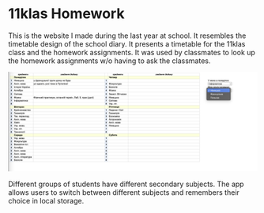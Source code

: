 # 11klas Homework

This is the website I made during the last year at school.
It resembles the timetable design of the school diary.
It presents a timetable for the 11klas class and the homework assignments.
It was used by classmates to look up the homework assignments w/o having to ask the classmates.

![](./demo.png)

Different groups of students have different secondary subjects.
The app allows users to switch between different subjects and 
remembers their choice in local storage.
